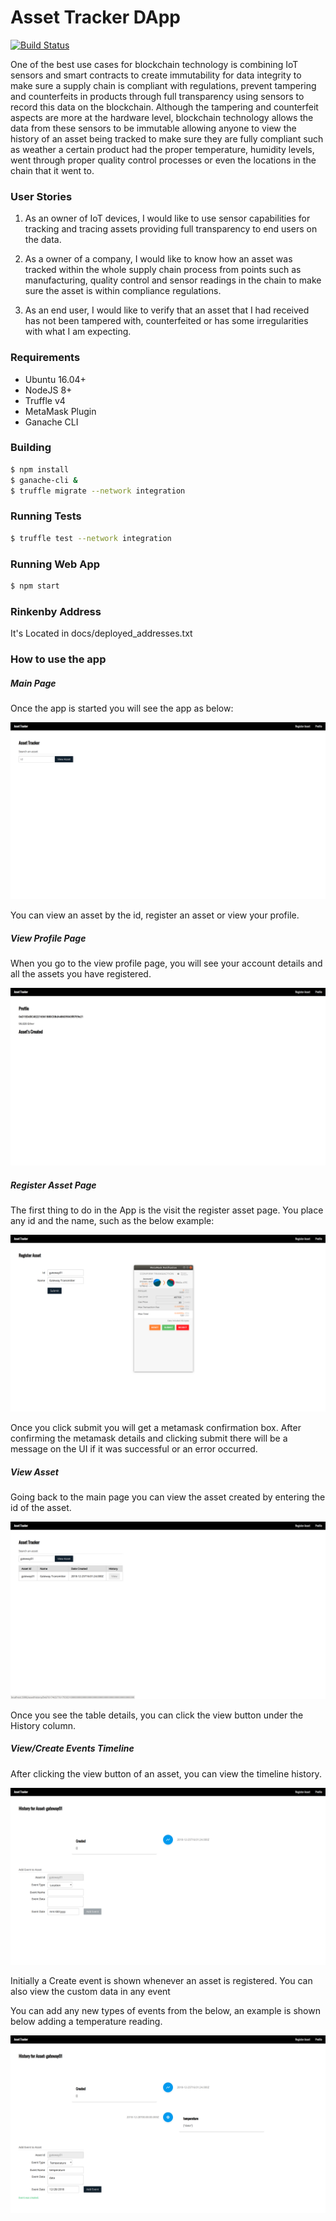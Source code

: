 # Asset Tracker DApp

[![Build Status](https://travis-ci.org/asebak/asset-tracker-dapp.svg?branch=master)](https://travis-ci.org/asebak/asset-tracker-dapp)


One of the best use cases for blockchain technology is combining IoT sensors and smart contracts to create immutability for  data integrity to make sure a supply chain is compliant with regulations, prevent tampering and counterfeits in products through full transparency using sensors to record this data on the blockchain.
Although the tampering and counterfeit aspects are more at the hardware level, blockchain technology allows the data from these sensors to be immutable allowing anyone to view the history of an asset being tracked to make sure they are fully compliant such as weather a certain product had the proper temperature, humidity levels, went through proper quality control processes or even the locations in the chain that it went to. 

### User Stories

1. As an owner of IoT devices, I would like to use sensor capabilities for tracking and tracing assets providing full transparency to end users on the data.

2. As a owner of a company, I would like to know how an asset was tracked within the whole supply chain process from points such as manufacturing, quality control and sensor readings in the chain to make sure the asset is within compliance regulations.

3. As an end user, I would like to verify that an asset that I had received has not been tampered with, counterfeited or has some irregularities with what I am expecting.

### Requirements
* Ubuntu 16.04+
* NodeJS 8+
* Truffle v4
* MetaMask Plugin
* Ganache CLI

### Building
```sh
$ npm install
$ ganache-cli &
$ truffle migrate --network integration
```

### Running Tests
```sh
$ truffle test --network integration
```

### Running Web App

```sh
$ npm start
```

### Rinkenby Address

It's Located in docs/deployed_addresses.txt

### How to use the app

##### Main Page
Once the app is started you will see the app as below:

![Main Screen](docs/img/main.png)

You can view an asset by the id, register an asset or view your profile.

##### View Profile Page
When you go to the view profile page, you will see your account details and all the assets you have registered.

![Profile Screen](docs/img/profile.png)

##### Register Asset Page
The first thing to do in the App is the visit the register asset page.  You place any id and the name, such as the below example:

![Register Asset Screen](docs/img/registerasset.png)

Once you click submit you will get a metamask confirmation box.  After confirming the metamask details and clicking submit there will be a message on the UI if it was successful or an error occurred.


##### View Asset
Going back to the main page you can view the asset created by entering the id of the asset.

![View Asset Screen](docs/img/viewasset.png)

Once you see the table details, you can click the view button under the History column.


##### View/Create Events Timeline
After clicking the view button of an asset, you can view the timeline history.

![View Timeline Screen](docs/img/viewtimeline.png)

Initially a Create event is shown whenever an asset is registered.  You can also view the custom data in any event

You can add any new types of events from the below, an example is shown below adding a temperature reading.

![Add Event Screen](docs/img/createevent.png)

